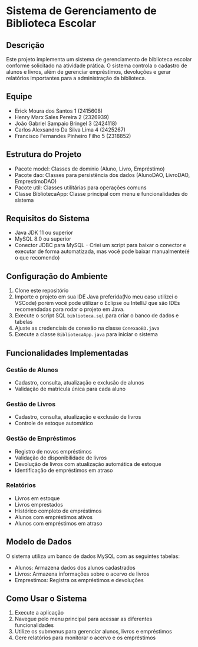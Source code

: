 # Sistema de Gerenciamento de Biblioteca Escolar

## Descrição
Este projeto implementa um sistema de gerenciamento de biblioteca escolar conforme solicitado na atividade prática. O sistema controla o cadastro de alunos e livros, além de gerenciar empréstimos, devoluções e gerar relatórios importantes para a administração da biblioteca.

## Equipe
- Erick Moura dos Santos 1 (2415608)
- Henry Marx Sales Pereira 2 (2326939)
- João Gabriel Sampaio Bringel 3 (2424118)
- Carlos Alexsandro Da Silva Lima 4 (2425267)
- Francisco Fernandes Pinheiro Filho 5 (2318852)

## Estrutura do Projeto
- Pacote model: Classes de domínio (Aluno, Livro, Empréstimo)
- Pacote dao: Classes para persistência dos dados (AlunoDAO, LivroDAO, EmprestimoDAO)
- Pacote util: Classes utilitárias para operações comuns
- Classe BibliotecaApp: Classe principal com menu e funcionalidades do sistema

## Requisitos do Sistema
- Java JDK 11 ou superior
- MySQL 8.0 ou superior
- Conector JDBC para MySQL - Criei um script para baixar o conector e executar de forma automatizada, mas você pode baixar manualmente(é o que recomendo)

## Configuração do Ambiente
1. Clone este repositório
2. Importe o projeto em sua IDE Java preferida(No meu caso utilizei o VSCode) porém você pode utilizar o Eclipse ou IntelliJ que são IDEs recomendadas para rodar o projeto em Java.
3. Execute o script SQL `biblioteca.sql` para criar o banco de dados e tabelas
4. Ajuste as credenciais de conexão na classe `ConexaoBD.java`
5. Execute a classe `BibliotecaApp.java` para iniciar o sistema

## Funcionalidades Implementadas
### Gestão de Alunos
- Cadastro, consulta, atualização e exclusão de alunos
- Validação de matrícula única para cada aluno

### Gestão de Livros
- Cadastro, consulta, atualização e exclusão de livros
- Controle de estoque automático

### Gestão de Empréstimos
- Registro de novos empréstimos
- Validação de disponibilidade de livros
- Devolução de livros com atualização automática de estoque
- Identificação de empréstimos em atraso

### Relatórios
- Livros em estoque
- Livros emprestados
- Histórico completo de empréstimos
- Alunos com empréstimos ativos
- Alunos com empréstimos em atraso

## Modelo de Dados
O sistema utiliza um banco de dados MySQL com as seguintes tabelas:
- Alunos: Armazena dados dos alunos cadastrados
- Livros: Armazena informações sobre o acervo de livros
- Emprestimos: Registra os empréstimos e devoluções

## Como Usar o Sistema
1. Execute a aplicação
2. Navegue pelo menu principal para acessar as diferentes funcionalidades
3. Utilize os submenus para gerenciar alunos, livros e empréstimos
4. Gere relatórios para monitorar o acervo e os empréstimos
